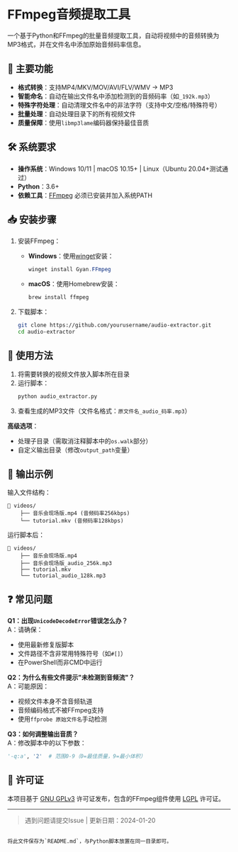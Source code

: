 
# FFmpeg音频提取工具

一个基于Python和FFmpeg的批量音频提取工具，自动将视频中的音频转换为MP3格式，并在文件名中添加原始音频码率信息。

## 🚀 主要功能

- **格式转换**：支持MP4/MKV/MOV/AVI/FLV/WMV → MP3
- **智能命名**：自动在输出文件名中添加检测到的音频码率（如`_192k.mp3`）
- **特殊字符处理**：自动清理文件名中的非法字符（支持中文/空格/特殊符号）
- **批量处理**：自动处理目录下的所有视频文件
- **质量保障**：使用`libmp3lame`编码器保持最佳音质

## 🛠️ 系统要求

- **操作系统**：Windows 10/11 | macOS 10.15+ | Linux（Ubuntu 20.04+测试通过）
- **Python**：3.6+
- **依赖工具**：[FFmpeg](https://ffmpeg.org/) 必须已安装并加入系统PATH

## 📥 安装步骤

1. 安装FFmpeg：
   - **Windows**：使用[winget](https://learn.microsoft.com/en-us/windows/package-manager/winget/)安装：
     ```powershell
     winget install Gyan.FFmpeg
     ```
   - **macOS**：使用Homebrew安装：
     ```bash
     brew install ffmpeg
     ```

2. 下载脚本：
   ```bash
   git clone https://github.com/yourusername/audio-extractor.git
   cd audio-extractor
   ```

## 🎯 使用方法

1. 将需要转换的视频文件放入脚本所在目录
2. 运行脚本：
   ```bash
   python audio_extractor.py
   ```
3. 查看生成的MP3文件（文件名格式：`原文件名_audio_码率.mp3`）

**高级选项**：
- 处理子目录（需取消注释脚本中的`os.walk`部分）
- 自定义输出目录（修改`output_path`变量）

## 📝 输出示例

输入文件结构：
```
📁 videos/
    ├── 音乐会现场版.mp4 (音频码率256kbps)
    └── tutorial.mkv (音频码率128kbps)
```

运行脚本后：
```
📁 videos/
    ├── 音乐会现场版.mp4
    ├── 音乐会现场版_audio_256k.mp3
    ├── tutorial.mkv
    └── tutorial_audio_128k.mp3
```

## ❓ 常见问题

**Q1：出现`UnicodeDecodeError`错误怎么办？**  
A：请确保：
- 使用最新修复版脚本
- 文件路径不含非常用特殊符号（如`#[]`）
- 在PowerShell而非CMD中运行

**Q2：为什么有些文件提示"未检测到音频流"？**  
A：可能原因：
- 视频文件本身不含音频轨道
- 音频编码格式不被FFmpeg支持
- 使用`ffprobe 原始文件名`手动检测

**Q3：如何调整输出音质？**  
A：修改脚本中的以下参数：
```python
'-q:a', '2'  # 范围0-9（0=最佳质量，9=最小体积）
```

## 📜 许可证

本项目基于 [GNU GPLv3](LICENSE) 许可证发布，包含的FFmpeg组件使用 [LGPL](https://www.gnu.org/licenses/lgpl-3.0.html) 许可证。

---

> 遇到问题请提交Issue | 更新日期：2024-01-20
``` 

将此文件保存为`README.md`，与Python脚本放置在同一目录即可。

